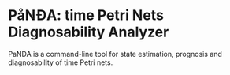 # PåNĐA: time Petri Nets Diagnosability Analyzer

PaNDA is a command-line tool for state estimation, prognosis and diagnosability of time Petri nets.
